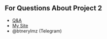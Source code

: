 For Questions About Project 2
---
* [Q&A](https://github.com/orgs/java-util-help/teams/q-a)
* [My Site](http://btnerylmz.me)
* @btnerylmz (Telegram)
